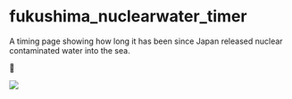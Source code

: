 # fukushima_nuclearwater_timer
 A timing page showing how long it has been since Japan released nuclear contaminated water into the sea.

🔄

![](https://m1.miaomc.cn/uploads/20230824_64e72d9224e93.jpg)
